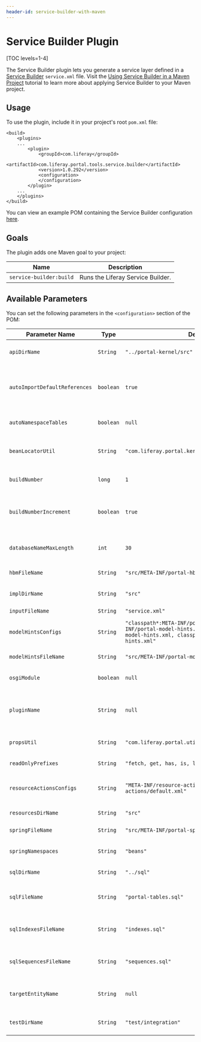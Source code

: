 ```yaml
---
header-id: service-builder-with-maven
---
```


# Service Builder Plugin

[TOC levels=1-4]

The Service Builder plugin lets you generate a service layer defined in a
[Service Builder](/docs/7-1/tutorials/-/knowledge_base/t/what-is-service-builder)
`service.xml` file. Visit the
[Using Service Builder in a Maven Project](/docs/7-1/tutorials/-/knowledge_base/t/using-service-builder-in-a-maven-project)
tutorial to learn more about applying Service Builder to your Maven project.

## Usage

To use the plugin, include it in your project's root `pom.xml` file:

    <build>
        <plugins>
        ...
            <plugin>
                <groupId>com.liferay</groupId>
                <artifactId>com.liferay.portal.tools.service.builder</artifactId>
                <version>1.0.292</version>
                <configuration>
                </configuration>
            </plugin>
        ...
        </plugins>
    </build>

You can view an example POM containing the Service Builder configuration
[here](https://github.com/liferay/liferay-portal/blob/master/modules/util/portal-tools-service-builder/samples/pom.xml).

## Goals

The plugin adds one Maven goal to your project:

Name | Description
---- | -----------
`service-builder:build` |  Runs the Liferay Service Builder.

## Available Parameters

You can set the following parameters in the `<configuration>` section of the
POM:

Parameter Name | Type | Default Value | Description
------------- | ---- | ------------- | -----------
`apiDirName` | `String` | `"../portal-kernel/src"` | A directory where the service API Java source files are generated.
`autoImportDefaultReferences` | `boolean` | `true` | Whether to automatically add default references, like `com.liferay.portal.ClassName`, `com.liferay.portal.Resource` and `com.liferay.portal.User`, to the services. 
`autoNamespaceTables` | `boolean` | `null` | Whether to prefix table names by the namespace specified in the `service.xml` file.
`beanLocatorUtil` | `String` | `"com.liferay.portal.kernel.bean.PortalBeanLocatorUtil"` | The fully qualified class name of a bean locator class to use in the generated service classes.
`buildNumber` | `long` | `1` | A specific value to assign the `build.number` property in the `service.properties` file.
`buildNumberIncrement` | `boolean` | `true` | Whether to automatically increment the `build.number` property in the `service.properties` file by one at every service generation.
`databaseNameMaxLength` | `int` | `30` | The upper bound for database table and column name lengths to ensure it works on all databases.
`hbmFileName` | `String` | `"src/META-INF/portal-hbm.xml"` | A Hibernate Mapping file to generate.
`implDirName` | `String` | `"src"` | A directory where the service Java source files are generated.
`inputFileName` | `String` | `"service.xml"` | The project's `service.xml` file.
`modelHintsConfigs` | `String` | `"classpath*:META-INF/portal-model-hints.xml, META-INF/portal-model-hints.xml, classpath*:META-INF/ext-model-hints.xml, classpath*:META-INF/portlet-model-hints.xml"` | Paths to the [model hints](/docs/7-1/tutorials/-/knowledge_base/t/customizing-model-entities-with-model-hints) files for Liferay Service Builder to use in generating the service layer.
`modelHintsFileName` | `String` | `"src/META-INF/portal-model-hints.xml"` | A model hints file for the project.
`osgiModule` | `boolean` | `null` | Whether to generate the service layer for OSGi modules.
`pluginName` | `String` | `null` | If specified, a plugin can enable additional generation features, such as `Clp` class generation, for non-OSGi modules.
`propsUtil` | `String` | `"com.liferay.portal.util.PropsUtil"` | The fully qualified class name of the service properties util class to generate.
`readOnlyPrefixes` | `String` | `"fetch, get, has, is, load, reindex, search"` | Prefixes of methods to consider read-only.
`resourceActionsConfigs` | `String` | `"META-INF/resource-actions/default.xml, resource-actions/default.xml"` | Paths to the [resource actions](/docs/7-1/tutorials/-/knowledge_base/t/defining-application-permissions) files for Liferay Service Builder to use in generating the service layer.
`resourcesDirName` | `String` | `"src"` | A directory where the service non-Java files are generated.
`springFileName` | `String` | `"src/META-INF/portal-spring.xml"` | A service Spring file to generate.
`springNamespaces` | `String` | `"beans"` | Namespaces of Spring XML Schemas to add to the service Spring file.
`sqlDirName` | `String` | `"../sql"` | A directory where the SQL files are generated.
`sqlFileName` | `String` | `"portal-tables.sql"` | A name (relative to `sqlDir`) for the file in which the SQL table creation instructions are generated.
`sqlIndexesFileName` | `String` | `"indexes.sql"` | A name (relative to `sqlDir`) for the file in which the SQL index creation instructions are generated.
`sqlSequencesFileName` | `String` | `"sequences.sql"` | A name (relative to `sqlDir`) for the file in which the SQL sequence creation instructions are generated.
`targetEntityName` | `String` | `null` | If specified, it's the name of the entity for which Liferay Service Builder should generate the service.
`testDirName` | `String` | `"test/integration"` | If specified, it's a directory where integration test Java source files are generated.
